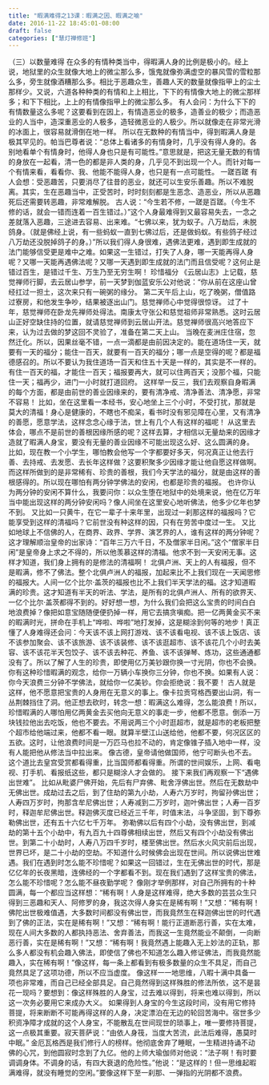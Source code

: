 ```yaml
---
title: "暇满难得之13课：暇满之因、暇满之喻"
date: 2016-11-22 18:45:01-08:00
draft: false
categories: ["慧灯禅修班"]
---
```

（三）以数量难得
在众多的有情种类当中，得暇满人身的比例是极小的。经上说，地狱里的众生就像大地上的微尘那么多，饿鬼就像弥满虚空的暴风雪的雪粒那么多，旁生就像酒糟那么多。相比于恶趣众生，善趣人天的数量就像指甲上的尘土那样少。又说，六道各种种类的有情和上上相比，下下的有情像大地上的微尘那样多；和下下相比，上上的有情像指甲上的微尘那么多。
有人会问：为什么下下的有情数量这么多呢？这要看到在因上，有情造恶业的极多，造善业的极少；而造恶业的人当中，造深重恶业的人极多，造轻微恶业的人极少。所以就像走在非常光滑的冰面上，很容易就滑倒在地一样。
所以在无数种的有情当中，得到暇满人身是极其罕见的。帕当巴尊者说：“总体上看诸多的有情身时，几乎没有得人身的。各别地看单个有情身时，他得人身也只是有可能性。”意思就是，把这无量无数的有情的身放在一起看，清一色的都是非人类的身，几乎见不到出现一个人。而针对每一个有情来看，看看你、我、他能不能得人身，也只是有一点可能性。
一蹉百蹉
有人会想：受恶趣苦，只要消尽了往昔的恶业，就还可以生安乐善趣。所以不难脱离。其实，生在恶趣当中，正受苦时，时时刻刻都是生恶念、造恶业，所以从恶趣死后还需要转恶趣，非常难解脱。
古人说：“今生若不修，一蹉是百蹉。（今生不修的话，就会一错而连着一百生错过。）”这个人身最难得到又最容易失去，一念之差就落入恶趣，三途进去容易、出来难。“七佛以来，犹为蚁子。八万劫后，未脱鸽身。（就是佛经上说，有一些蚂蚁一直到七佛过后，还是做蚂蚁。有些鸽子经过八万劫还没脱掉鸽子的身。）”所以我们得人身很难，遇佛法更难，遇到即生成就的法门能够信受更是难中之难。如果这一生错过，打失了人身，哪一天能再得人身呢？又哪一天能再遇佛法呢？又哪一天遇到即生成就的法门而且信受呢？这何止是错过百生，是错过千生、万生乃至无穷生啊！
珍惜福分
《云居山志》上记载，慈觉禅师行脚，去云居山参学，前一天梦到伽蓝安乐公对他说：“你从前在这座山曾经扛过一担土，这次来只有一碗粥的缘分。
第二天午后上山，吃了晚粥，僧值路过寮房，和他发生争吵，结果被逐出山门。慈觉禅师心中觉得很惊讶。
过了十年，慈觉禅师在卧龙先禅师处得法。南康太守张公和慈觉祖师非常熟悉。这时云居山正好空缺住持的位置，就请慈觉禅师到云居山开法。慈觉禅师很高兴地答应下来，认为过去做的梦这回不灵验了，准备在第二天上山。
当晚在麦洲庄住宿，忽然迁化。所以，因果丝毫不错，一点一滴都是由前因决定的。能在道场住一天，就要有一天的福分；能住一百天，就要有一百天的福分；哪一点是空得的呢？都是福德感召的。所以不要认为我住道场一百天和住五十天是一样的，其实是不一样的。有住一百天的福，才能住一百天；福报要再大，就可以住两百天；没那个福，只能住一天；福再少，进门一小时就打道回府。
这样举一反三，我们去观察自身暇满的每个方面，都是由前世的善业因缘来的，要有清净戒、清净善法、清净愿，非常不容易！
比如，坐在这里看一本经书，安心地坐上三个小时，不受打扰，那就是莫大的清福！身心是健康的，不瞎也不痴呆，看书时没有邪见障在心里，又有清净的善愿，愿意学法，这样念念心缘于法，世上有几个人有这样的福呢！
从这里去体会，哪点不是前世的善根因缘所感的呢？这样去算，才相信以无量劫来的因缘才造就了暇满人身宝，要没有无量的善业因缘不可能出现这么好、这么圆满的身。
比如，现在教一个小学生，哪怕教会他写一个字都要好多天，何况真正让他去行善、去持戒、去发愿、去长年这样做？这要积聚多少因缘才能让他自愿这样做啊。而这样所做到的是非常稀有、珍贵的善根，我们今天学法的福分，就是由这样的善根感得的。所以现在哪怕有两分钟学佛法的安闲，也都是珍贵的福报。
也许你认为两分钟的安闲不算什么，我要问你：以众生堕在地狱中的处境来说，他在亿万年当中能出现这样的两分钟安闲吗？像人间坐在这里安心地听佛法，他多少亿年也梦不到。
又比如一只黄牛，在它一辈子十来年里，出现过一刹那这样的福报吗？它能享受到这样的清福吗？它前世没有种这样的因，只有在劳苦中度过一生。
又比如地球上不信佛的人，在商界、政界、学界、演艺界的人，谁有这样的两分钟呢？
这才理解顺治皇帝的出家诗：“百年三万六千日，不及僧家半日闲。”这个“僧家半日闲”是皇帝身上求之不得的，所以他羡慕这样的清福。他求不到一天安闲无事。这样才知道，我们身上拥有的是修法的清福啊！
北俱卢洲、天上的人有福报，但不是暇满，修不了佛法。整个北俱卢洲人的福报，加起来比不上我们现在一天闻思修的福报大。人间一亿个比尔·盖茨的福报也比不上我们半天学法的福。这才知道暇满的珍贵。这才知道有半天的听法、学法，是所有的北俱卢洲人、所有的欲界天、一亿个比尔·盖茨都得不到的。好好想一想，为什么我们会把这么宝贵的时间白白地浪费掉？像把如意宝随随便便扔掉一样，用它去搞贪嗔痴。把一亿两黄金买不来的暇满时光，拼命在手机上“哗啦、哗啦”地打发掉，这是糊涂到何等的地步！真正懂了人身难得还会问：今天该不该上网打游戏、该不该看电视、该不该上饭店、该不该参加聚会、该不该旅游、该不该装修、该不该逛超市、该不该花几个小时去美容、该不该花半天包饺子、该不该去种花、养鱼、该不该弹琴、炼功，这些通通都没有了。所以了解了人生的珍贵，即使用亿万美钞跟你换一寸光阴，你也不会换。你有这种珍惜暇满的观念，给你一万辆小车换你三分钟，你也不换。如果有人说：你今天浪费三分钟不学佛法，就给你一亿美钞。你会拒绝说：我不要！
古人就是这样，他不愿意把宝贵的人身用在无意义的事上。像卡拉贡穹格西要出山洞，有一丛荆棘挡住了洞。他正想去砍时，转念一想：暇满这么难得，怎么能浪费！所以，珍惜暇满的人哪怕用亿两黄金去买他向无意义的事走一步，他都不愿意。倒添一万块钱拉他出去吃饭，他也不要去。不用说两三个小时逛超市，就是超市的老板把整个超市给他端过来，他都不看一眼。就算半壁江山送给他，他都不要，何况区区的五欲。这时，让他浪费时间是一万匹马也拉不动的，肯定像锥子插入地中一样，没有人能把他从修法当中拉出来。
像古德，皇帝请他做国师，他宁可断头也不去。这个道比去皇宫受赏都看得重，比当国师都看得重。所谓的世间娱乐，上网、看电视、打手机、看报纸这些，都只是糊涂人才会做的。
接下来我们再观察一下“遇佛出世难”。
比如从毗婆尸佛开始，先后有尸弃佛、毗舍浮佛出世。然后在无数劫中无佛出世。成劫过去之后，到了住劫的第九小劫，人寿六万岁时，拘留孙佛出世；人寿四万岁时，拘那含牟尼佛出世；人寿减到二万岁时，迦叶佛出世；人寿一百岁时，释迦牟尼佛出世。释迦佛灭度已经近三千年，时值末法，斗争坚固，到下尊弥勒佛出世，还有五十六亿七千万年。
弥勒佛以后有四个小劫，没有佛出世，到减劫的第十五个小劫中，有九百九十四尊佛相续出世，然后又有四个小劫没有佛出世。到第二十小劫时，人寿八万四千岁时，楼至佛出世。然后水火风灾前后出现，世界已坏，是二十小劫的空劫。不知道什么时候佛会出现在世间。所以说佛出世难遇。我们在遇到时怎么能不珍惜呢？如果这一回错过，生在无佛出世的时代，那是亿亿年的长夜黑暗，连佛经的一个字都看不到。现在我们遇到了这样宝贵的佛法，怎么能不珍惜呢？怎么能不昼夜勤学呢？
像刚才举例那样，对自己所拥有的十种圆满，每一个都应当这样想：“稀有啊！人身是这样难得，绝大多数的芸芸众生只得到三恶趣和天人、阿修罗的身，我这次得人身实在是稀有啊！”又想：“稀有啊！佛陀出世极难值遇，大多数时间都没有佛出世，而我竟然生在释迦佛出世的时代遇到了佛的正法，实在是稀有啊！”又想：“稀有啊！能行正道断恶行善，实在太难，现在人间大多数的人都执持恶法、舍弃善法，而我这一生竟然能业不颠倒，一向断恶行善，实在是稀有啊！”又想：“稀有啊！我竟然遇上能趣入无上妙法的正轨，那么多人都没有机会趣入佛法，即使信了佛也不知道怎么趣入修证佛法，而我竟然能趣入，实在稀有啊！”像这样，每一条上都看到有极多数量的众生不具足，而自己竟然具足了这项功德，所以不应当虚度。
像这样一一地思维，八暇十满中具备一项也非常难，而自己已经全部具足。自己竟然得到这样殊胜的修法所依，这不是昙花一现吗？要想到：像这样殊胜的人身宝，过去难以得到，将来也难以得到，所以这一次务必要用它来成办大义。
如果得到人身宝的今生这段时间，没有用它修持菩提，将来断断不可能再得这样的人身，决定漂泊在无边的轮回苦海中。宿世多少积资净障才成就的这个人身宝，不能散乱在世间现世的琐事上，唯一要修持菩提，这一点极其重要。寂天菩萨说：“由依人身筏，当度大苦流，此法后难得，愚莫时中眠。”
金厄瓦格西是我们修行人的榜样。他彻底舍弃了睡眠，一生精进持诵不动佛的心咒，到他圆寂时念到了九亿。他的上师大瑜伽师对他说：“法子啊！有时要调调身体。不调身的话，有四大衰退的危险性。”他说：“是这样的！但一思维起暇满难得，就没有睡觉的空闲。”要像这样下至一刹那、一弹指的光阴都不浪费。
